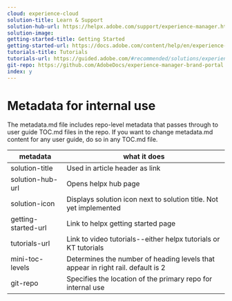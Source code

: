 ```yaml
---
cloud: experience-cloud
solution-title: Learn & Support
solution-hub-url: https://helpx.adobe.com/support/experience-manager.html
solution-image: 
getting-started-title: Getting Started
getting-started-url: https://docs.adobe.com/content/help/en/experience-manager-brand-portal/using/home.html
tutorials-title: Tutorials
tutorials-url: https://guided.adobe.com/#recommended/solutions/experience-manager
git-repo: https://github.com/AdobeDocs/experience-manager-brand-portal.en
index: y
---
```


# Metadata for internal use

The metadata.md file includes repo-level metadata that passes through to user guide TOC.md files in the repo. If you want to change metadata.md content for any user guide, do so in any TOC.md file.

| metadata | what it does |
|--- |--- |
| solution-title | Used in article header as link |
| solution-hub-url | Opens helpx hub page |
| solution-icon | Displays solution icon next to solution title. Not yet implemented |
| getting-started-url | Link to helpx getting started page |
| tutorials-url | Link to video tutorials--either helpx tutorials or KT tutorials |
| mini-toc-levels | Determines the number of heading levels that appear in right rail. default is 2 |
| git-repo | Specifies the location of the primary repo for internal use |
